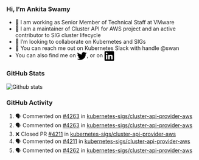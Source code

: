 ### Hi, I’m Ankita Swamy

- 💼 I am working as Senior Member of Technical Staff at VMware
- 👀 I am a maintainer of Cluster API for AWS project and an active contributor to SIG cluster lifecycle
- 💞️ I’m looking to collaborate on Kubernetes and SIGs
- 💬 You can reach me out on Kubernetes Slack with handle @swan
- You can also find me on <a href="https://twitter.com/SwamyAnkita" target="blank"><img align="center" src="https://raw.githubusercontent.com/Ankitasw/Ankitasw/master/svg/twitter.svg" alt="Ankitasw" height="25" width="25" color="#1DA1f2" /></a>, or on <a href="https://www.linkedin.com/in/Ankitaswamy/" target="blank"><img align="center" src="https://raw.githubusercontent.com/Ankitasw/Ankitasw/master/svg/linkedin.svg" alt="Ankitasw" height="25" width="25" /></a>

### GitHub Stats
![Github stats](https://github-readme-stats.vercel.app/api?username=Ankitasw&count_private=true&show_icons=true&theme=tokyonight)

### GitHub Activity 
<!--START_SECTION:activity-->
1. 🗣 Commented on [#4263](https://github.com/kubernetes-sigs/cluster-api-provider-aws/issues/4263) in [kubernetes-sigs/cluster-api-provider-aws](https://github.com/kubernetes-sigs/cluster-api-provider-aws)
2. 🗣 Commented on [#4263](https://github.com/kubernetes-sigs/cluster-api-provider-aws/issues/4263) in [kubernetes-sigs/cluster-api-provider-aws](https://github.com/kubernetes-sigs/cluster-api-provider-aws)
3. ❌ Closed PR [#4211](https://github.com/kubernetes-sigs/cluster-api-provider-aws/pull/4211) in [kubernetes-sigs/cluster-api-provider-aws](https://github.com/kubernetes-sigs/cluster-api-provider-aws)
4. 🗣 Commented on [#4211](https://github.com/kubernetes-sigs/cluster-api-provider-aws/issues/4211) in [kubernetes-sigs/cluster-api-provider-aws](https://github.com/kubernetes-sigs/cluster-api-provider-aws)
5. 🗣 Commented on [#4262](https://github.com/kubernetes-sigs/cluster-api-provider-aws/issues/4262) in [kubernetes-sigs/cluster-api-provider-aws](https://github.com/kubernetes-sigs/cluster-api-provider-aws)
<!--END_SECTION:activity-->
